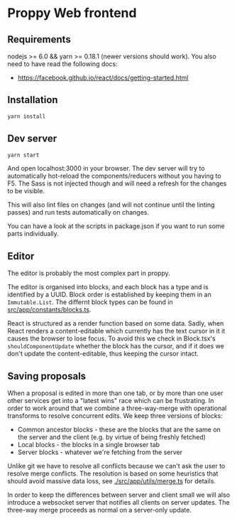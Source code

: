 # Proppy Web frontend


## Requirements
nodejs >= 6.0 && yarn >= 0.18.1 (newer versions should work).
You also need to have read the following docs:

- https://facebook.github.io/react/docs/getting-started.html


## Installation

```js
yarn install
```


## Dev server

```js
yarn start
```

And open localhost:3000 in your browser.
The dev server will try to automatically hot-reload the components/reducers
without you having to F5. The Sass is not injected though and will need a refresh for the changes to be visible.

This will also lint files on changes (and will not continue until the linting passes) and run tests automatically on changes.

You can have a look at the scripts in package.json if you want to run some parts individually.

## Editor

The editor is probably the most complex part in proppy.

The editor is organised into blocks, and each block has a type and is identified by a UUID. Block order is established by keeping them in an `Immutable.List`. The differnt block types can be found in [src/app/constants/blocks.ts](src/app/constants/blocks.ts).

React is structured as a render function based on some data. Sadly, when React renders a content-editable which currently has the text cursor in it it causes the browser to lose focus. To avoid this we check in Block.tsx's `shouldComponentUpdate` whether the block has the cursor, and if it does we don't update the content-editable, thus keeping the cursor intact.


## Saving proposals

When a proposal is edited in more than one tab, or by more than one user other services get into a "latest wins" race which can be frustrating. In order to work around that we combine a three-way-merge with operational transforms to resolve concurrent edits. We keep three versions of blocks:

* Common ancestor blocks - these are the blocks that are the same on the server and the client (e.g. by virtue of being freshly fetched)
* Local blocks - the blocks in a single browser tab
* Server blocks - whatever we're fetching from the server

Unlike git we have to resolve all conflicts because we can't ask the user to resolve merge conflicts. The resolution is based on some heuristics that should avoid massive data loss, see [./src/app/utils/merge.ts](./src/app/utils/merge.ts) for details.

In order to keep the differences between server and client small we will also introduce a websocket server that notifies all clients on server updates. The three-way merge proceeds as normal on a server-only update.

